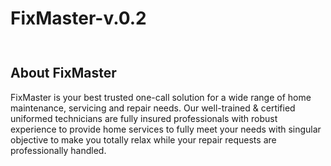 # FixMaster-v.0.2
<p align="center"><a href="http://temp.homefix.ng/" target="_blank"><img src="http://temp.homefix.ng/assets/images/home-fix-logo-new.png" height="10em"></a></p>


## About FixMaster

FixMaster is your best trusted one-call solution for a wide range of home maintenance, servicing and repair needs. Our well-trained & certified uniformed technicians are fully insured professionals with robust experience to provide home services to fully meet your needs with singular objective to make you totally relax while your repair requests are professionally handled.
